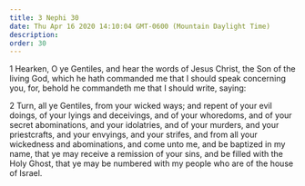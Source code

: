 ```yaml
---
title: 3 Nephi 30
date: Thu Apr 16 2020 14:10:04 GMT-0600 (Mountain Daylight Time)
description: 
order: 30
---
```


<p>
  1 Hearken, O ye Gentiles, and hear the words of Jesus Christ, the Son of the
  living God, which he hath commanded me that I should speak concerning you,
  for, behold he commandeth me that I should write, saying:
</p>
<p>
  2 Turn, all ye Gentiles, from your wicked ways; and repent of your evil
  doings, of your lyings and deceivings, and of your whoredoms, and of your
  secret abominations, and your idolatries, and of your murders, and your
  priestcrafts, and your envyings, and your strifes, and from all your
  wickedness and abominations, and come unto me, and be baptized in my name,
  that ye may receive a remission of your sins, and be filled with the Holy
  Ghost, that ye may be numbered with my people who are of the house of Israel.
</p>
